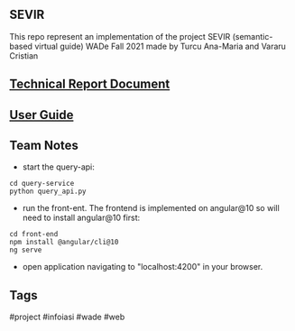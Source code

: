 ## SEVIR 
This repo represent an implementation of the project SEVIR (semantic-based virtual guide) WADe Fall 2021 made by Turcu Ana-Maria and Vararu Cristian

## [Technical Report Document](https://htmlpreview.github.io/?https://github.com/vararucristian/SEVIR/blob/main/DesignArchitecture/SEVIR_report.html)

## [User Guide](https://htmlpreview.github.io/?https://github.com/vararucristian/SEVIR/blob/main/user_guide/user_guide.html)

## Team Notes

- start the query-api:
```
cd query-service
python query_api.py
```
- run the front-ent. The frontend is implemented on angular@10 so will need to install angular@10 first:
```
cd front-end
npm install @angular/cli@10
ng serve
```
- open application navigating to "localhost:4200" in your browser.



## Tags
#project #infoiasi #wade #web
